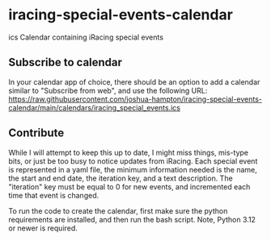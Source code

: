 # iracing-special-events-calendar
ics Calendar containing iRacing special events

## Subscribe to calendar
In your calendar app of choice, there should be an option to add a calendar similar to "Subscribe from web", and use the following URL:
https://raw.githubusercontent.com/joshua-hampton/iracing-special-events-calendar/main/calendars/iracing_special_events.ics

## Contribute
While I will attempt to keep this up to date, I might miss things, mis-type bits, or just be too busy to notice updates from iRacing. 
Each special event is represented in a yaml file, the minimum information needed is the name, the start and end date, the iteration key, and a text description.
The "iteration" key must be equal to 0 for new events, and incremented each time that event is changed.

To run the code to create the calendar, first make sure the python requirements are installed, and then run the bash script. 
Note, Python 3.12 or newer is required.
